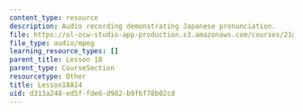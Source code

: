 ```yaml
---
content_type: resource
description: Audio recording demonstrating Japanese pronunciation.
file: https://ol-ocw-studio-app-production.s3.amazonaws.com/courses/21g-504-japanese-iv-spring-2009/d313a248ed5ffde6d982b9f6f78b02cd_Lesson18A14.mp3
file_type: audio/mpeg
learning_resource_types: []
parent_title: Lesson 18
parent_type: CourseSection
resourcetype: Other
title: Lesson18A14
uid: d313a248-ed5f-fde6-d982-b9f6f78b02cd
---
```

